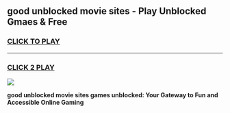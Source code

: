 
## good unblocked movie sites - Play Unblocked Gmaes & Free
<h3>
<a href="https://news.freeplayer.one?title=good_unblocked_movie_sites&ref=23F">CLICK TO PLAY</a></h3>
<hr>

<h3>
<a href="https://news.freeplayer.one?title=good_unblocked_movie_sites&ref=23F">CLICK 2 PLAY</a>
  
</h3>

<a href="https://news.freeplayer.one?title=good_unblocked_movie_sites&ref=23F/"><img src="https://clearcache.store/games.png"></a>


**good unblocked movie sites games unblocked: Your Gateway to Fun and Accessible Online Gaming**
